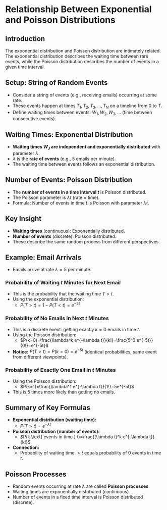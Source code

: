 # Relationship Between Exponential and Poisson Distributions

## Introduction
The exponential distribution and Poisson distribution are intimately related. The exponential distribution describes the waiting time between rare events, while the Poisson distribution describes the number of events in a given time interval.

## Setup: String of Random Events
- Consider a string of events (e.g., receiving emails) occurring at some rate.
- These events happen at times $T_1, T_2, T_3, \ldots, T_N$ on a timeline from 0 to $T$.
- Define waiting times between events: $W_1, W_2, W_3, \ldots$ (time between consecutive events).

## Waiting Times: Exponential Distribution
- **Waiting times $W_J$ are independent and exponentially distributed** with parameter $\lambda$.
- $\lambda$ is the **rate of events** (e.g., 5 emails per minute).
- The waiting time between events follows an exponential distribution.

## Number of Events: Poisson Distribution
- The **number of events in a time interval $t$** is Poisson distributed.
- The Poisson parameter is $\lambda t$ (rate $\times$ time).
- Formula: Number of events in time $t$ is Poisson with parameter $\lambda t$.

## Key Insight
- **Waiting times** (continuous): Exponentially distributed.
- **Number of events** (discrete): Poisson distributed.
- These describe the same random process from different perspectives.

## Example: Email Arrivals
- Emails arrive at rate $\lambda=5$ per minute.

### Probability of Waiting $t$ Minutes for Next Email
- This is the probability that the waiting time $T>t$.
- Using the exponential distribution:
  - $P(T>t)=1-P(T<t)=e^{-5t}$

### Probability of No Emails in Next $t$ Minutes
- This is a discrete event: getting exactly $k=0$ emails in time $t$.
- Using the Poisson distribution:
  - $P(k=0)=\frac{\lambda^k e^{-\lambda t}}{k!}=\frac{5^0 e^{-5t}}{0!}=e^{-5t}$
- **Notice:** $P(T>t)=P(k=0)=e^{-5t}$ (identical probabilities, same event from different viewpoints).

### Probability of Exactly One Email in $t$ Minutes
- Using the Poisson distribution:
  - $P(k=1)=\frac{\lambda^1 e^{-\lambda t}}{1!}=5e^{-5t}$
- This is 5 times more likely than getting no emails.

## Summary of Key Formulas
- **Exponential distribution (waiting time):**
  - $P(T>t)=e^{-\lambda t}$
- **Poisson distribution (number of events):**
  - $P(k \text{ events in time } t)=\frac{(\lambda t)^k e^{-\lambda t}}{k!}$
- **Connection:**
  - Probability of waiting time $>t$ equals probability of 0 events in time $t$.

## Poisson Processes
- Random events occurring at rate $\lambda$ are called **Poisson processes**.
- Waiting times are exponentially distributed (continuous).
- Number of events in a fixed time interval is Poisson distributed (discrete).